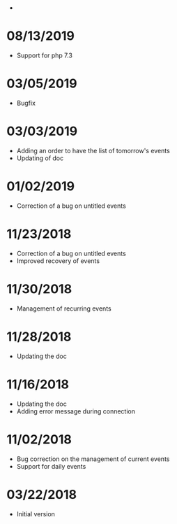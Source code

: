 # 

- 

# 08/13/2019

- Support for php 7.3

# 03/05/2019

- Bugfix

# 03/03/2019

- Adding an order to have the list of tomorrow's events
- Updating of doc

# 01/02/2019

- Correction of a bug on untitled events

# 11/23/2018

- Correction of a bug on untitled events
- Improved recovery of events

# 11/30/2018

- Management of recurring events

# 11/28/2018

- Updating the doc

# 11/16/2018

- Updating the doc
- Adding error message during connection

# 11/02/2018

- Bug correction on the management of current events
- Support for daily events

# 03/22/2018

- Initial version
